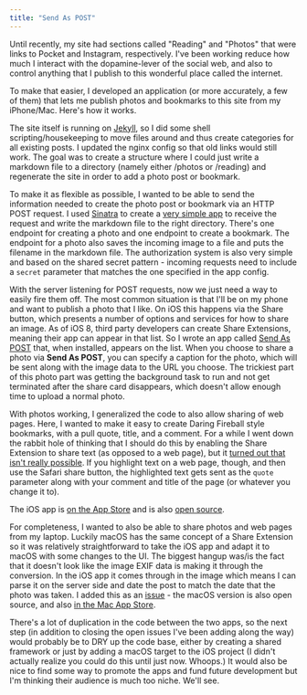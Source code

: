 ```yaml
---
title: "Send As POST"
---
```


Until recently, my site had sections called "Reading" and "Photos" that were links to Pocket and Instagram, respectively. I've been working reduce how much I interact with the dopamine-lever of the social web, and also to control anything that I publish to this wonderful place called the internet.

To make that easier, I developed an application (or more accurately, a few of them) that lets me publish photos and bookmarks to this site from my iPhone/Mac. Here's how it works.

The site itself is running on [Jekyll](http://jekyllrb.com), so I did some shell scripting/housekeeping to move files around and thus create categories for all existing posts. I updated the nginx config so that old links would still work. The goal was to create a structure where I could just write a markdown file to a directory (namely either /photos or /reading) and regenerate the site in order to add a photo post or bookmark.

To make it as flexible as possible, I wanted to be able to send the information needed to create the photo post or bookmark via an HTTP POST request. I used [Sinatra](http://sinatrarb.com) to create a [very simple app](https://github.com/andrewpbrett/admin.andybrett.com) to receive the request and write the markdown file to the right directory. There's one endpoint for creating a photo and one endpoint to create a bookmark. The endpoint for a photo also saves the incoming image to a file and puts the filename in the markdown file. The authorization system is also very simple and based on the shared secret pattern - incoming requests need to include a `secret` parameter that matches the one specified in the app config.

With the server listening for POST requests, now we just need a way to easily fire them off. The most common situation is that I'll be on my phone and want to publish a photo that I like. On iOS this happens via the Share button, which presents a number of options and services for how to share an image. As of iOS 8, third party developers can create Share Extensions, meaning their app can appear in that list. So I wrote an app called [Send As POST](https://sendaspost.com) that, when installed, appears on the list. When you choose to share a photo via **Send As POST**, you can specify a caption for the photo, which will be sent along with the image data to the URL you choose. The trickiest part of this photo part was getting the background task to run and not get terminated after the share card disappears, which doesn't allow enough time to upload a normal photo.

With photos working, I generalized the code to also allow sharing of web pages. Here, I wanted to make it easy to create Daring Fireball style bookmarks, with a pull quote, title, and a comment. For a while I went down the rabbit hole of thinking that I should do this by enabling the Share Extension to share text (as opposed to a web page), but it [turned out that isn't really possible](https://stackoverflow.com/questions/44218809/ios-share-extension-get-url-of-page-when-sharing-via-context-menu-in-safari/47518821#47518821). If you highlight text on a web page, though, and then use the Safari share button, the highlighted text gets sent as the `quote` parameter along with your comment and title of the page (or whatever you change it to).

The iOS app is [on the App Store](https://itunes.apple.com/us/app/send-as-post/id1321569808?ls=1&mt=8) and is also [open source](https://github.com/SendAsPost/SendAsPOST).

For completeness, I wanted to also be able to share photos and web pages from my laptop. Luckily macOS has the same concept of a Share Extension so it was relatively straightforward to take the iOS app and adapt it to macOS with some changes to the UI. The biggest hangup was/is the fact that it doesn't look like the image EXIF data is making it through the conversion. In the iOS app it comes through in the image which means I can parse it on the server side and date the post to match the date that the photo was taken. I added this as an [issue](https://github.com/SendAsPost/SendAsPOST/issues/2) - the macOS version is also open source, and also [in the Mac App Store](https://itunes.apple.com/us/app/send-as-post/id1323106844?ls=1&mt=8).

There's a lot of duplication in the code between the two apps, so the next step (in addition to closing the open issues I've been adding along the way) would probably be to DRY up the code base, either by creating a shared framework or just by adding a macOS target to the iOS project (I didn't actually realize you could do this until just now. Whoops.) It would also be nice to find some way to promote the apps and fund future development but I'm thinking their audience is much too niche. We'll see.
